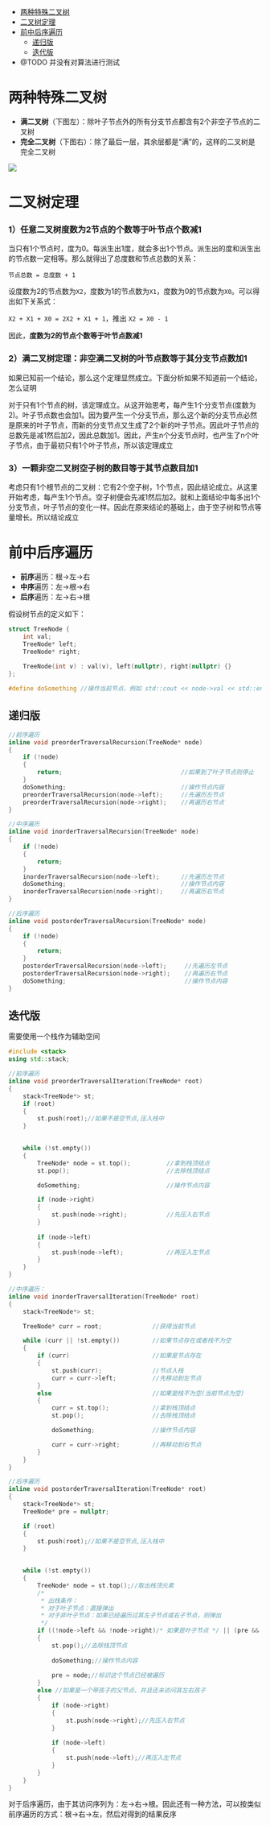 - [两种特殊二叉树](#两种特殊二叉树)
- [二叉树定理](#二叉树定理)
- [前中后序遍历](#前中后序遍历)
  - [递归版](#递归版)
  - [迭代版](#迭代版)
- @TODO 并没有对算法进行测试

# 两种特殊二叉树

- **满二叉树**（下图左）：除叶子节点外的所有分支节点都含有2个非空子节点的二叉树
- **完全二叉树**（下图右）：除了最后一层，其余层都是“满”的，这样的二叉树是完全二叉树

![](./pic/al-tree-1.png)



# 二叉树定理

### 1）任意二叉树度数为2节点的个数等于叶节点个数减1

当只有1个节点时，度为0。每派生出1度，就会多出1个节点。派生出的度和派生出的节点数一定相等。那么就得出了总度数和节点总数的关系：

`节点总数 = 总度数 + 1`

设度数为2的节点数为`X2`，度数为1的节点数为`X1`，度数为0的节点数为`X0`。可以得出如下关系式：

`X2 + X1 + X0 = 2X2 + X1 + 1`，推出 `X2 = X0 - 1`

因此，**度数为2的节点个数等于叶节点数减1**

### 2）满二叉树定理：非空满二叉树的叶节点数等于其分支节点数加1

如果已知前一个结论，那么这个定理显然成立。下面分析如果不知道前一个结论，怎么证明

对于只有1个节点的树，该定理成立。从这开始思考，每产生1个分支节点(度数为2)。叶子节点数也会加1。因为要产生一个分支节点，那么这个新的分支节点必然是原来的叶子节点，而新的分支节点又生成了2个新的叶子节点。因此叶子节点的总数先是减1然后加2，因此总数加1。因此，产生n个分支节点时，也产生了n个叶子节点，由于最初只有1个叶子节点，所以该定理成立

### 3）一颗非空二叉树空子树的数目等于其节点数目加1

考虑只有1个根节点的二叉树：它有2个空子树，1个节点，因此结论成立。从这里开始考虑，每产生1个节点。空子树便会先减1然后加2。就和上面结论中每多出1个分支节点，叶子节点的变化一样。因此在原来结论的基础上，由于空子树和节点等量增长。所以结论成立



# 前中后序遍历

- **前序**遍历：根->左->右
- **中序**遍历：左->根->右
- **后序**遍历：左->右->根

假设树节点的定义如下：

```c++
struct TreeNode {
	int val;
	TreeNode* left;
	TreeNode* right;
	
	TreeNode(int v) : val(v), left(nullptr), right(nullptr) {}
};

#define doSomething	//操作当前节点，例如 std::cout << node->val << std::endl;
```

## 递归版

```c++
//前序遍历
inline void preorderTraversalRecursion(TreeNode* node)
{
	if (!node)
	{
		return;									//如果到了叶子节点则停止
	}
	doSomething;								//操作节点内容
	preorderTraversalRecursion(node->left);		//先遍历左节点
	preorderTraversalRecursion(node->right);	//再遍历右节点
}

//中序遍历
inline void inorderTraversalRecursion(TreeNode* node)
{
	if (!node)
	{
		return;
	}
	inorderTraversalRecursion(node->left);		//先遍历左节点
	doSomething;								//操作节点内容
	inorderTraversalRecursion(node->right);		//再遍历右节点
}

//后序遍历
inline void postorderTraversalRecursion(TreeNode* node)
{
	if (!node)
	{
		return;
	}
	postorderTraversalRecursion(node->left);	 //先遍历左节点
	postorderTraversalRecursion(node->right);	 //再遍历右节点
	doSomething;								 //操作节点内容
}
```

## 迭代版

需要使用一个栈作为辅助空间

```c++
#include <stack>
using std::stack;

//前序遍历
inline void preorderTraversalIteration(TreeNode* root)
{
    stack<TreeNode*> st;
    if (root)
    {
	    st.push(root);//如果不是空节点,压入栈中
    }
        

    while (!st.empty()) 
    {
        TreeNode* node = st.top();          //拿到栈顶结点
        st.pop();                           //去除栈顶结点

        doSomething;                        //操作节点内容

        if (node->right)
        {
	        st.push(node->right);           //先压入右节点
        }
            
        if (node->left)
        {
	        st.push(node->left);            //再压入左节点
        }    
    }
}

//中序遍历：
inline void inorderTraversalIteration(TreeNode* root)
{
    stack<TreeNode*> st;

    TreeNode* curr = root;              //获得当前节点

    while (curr || !st.empty())         //如果节点存在或者栈不为空
    {
        if (curr)                       //如果是节点存在
        {
            st.push(curr);              //节点入栈
            curr = curr->left;          //先移动到左节点
        }
        else                            //如果是栈不为空(当前节点为空)
        {
            curr = st.top();            //拿到栈顶结点
            st.pop();                   //去除栈顶结点

            doSomething;                //操作节点内容

            curr = curr->right;         //再移动到右节点
        }
    }
}

//后序遍历
inline void postorderTraversalIteration(TreeNode* root)
{
    stack<TreeNode*> st;
    TreeNode* pre = nullptr;

    if (root)
    {
	    st.push(root);//如果不是空节点,压入栈中
    }
        

    while (!st.empty()) 
    {
        TreeNode* node = st.top();//取出栈顶元素
        /*
         * 出栈条件：
         * 对于叶子节点：直接弹出
         * 对于非叶子节点：如果已经遍历过其左子节点或右子节点，则弹出
         */
        if ((!node->left && !node->right)/* 如果是叶子节点 */ || (pre && (node->left == pre || node->right == pre)/* 如果其左节点或者右节点被遍历过 */)) 
        {
            st.pop();//去除栈顶节点
        	
            doSomething;//操作节点内容
        	
            pre = node;//标识这个节点已经被遍历
        }
        else //如果是一个带孩子的父节点，并且还未访问其左右孩子
        {
            if (node->right)
            {
	            st.push(node->right);//先压入右节点
            }
                
            if (node->left)
            {
	            st.push(node->left);//再压入左节点
            }     
        }
    }
}
```

对于后序遍历，由于其访问序列为：左->右->根。因此还有一种方法，可以按类似前序遍历的方式：根->右->左，然后对得到的结果反序